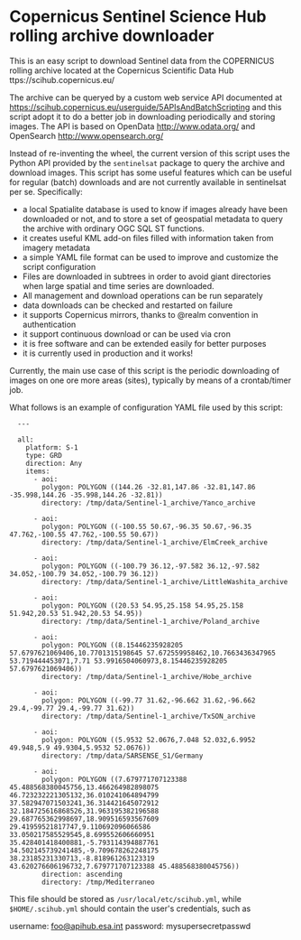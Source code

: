 Copernicus Sentinel Science Hub rolling archive downloader
==========================================================

This is an easy script to download Sentinel data from the COPERNICUS rolling archive
located at the Copernicus Scientific Data Hub ttps://scihub.copernicus.eu/

The archive can be queryed by a custom web service API documented at
https://scihub.copernicus.eu/userguide/5APIsAndBatchScripting
and this script adopt it to do a better job in downloading periodically
and storing images. The API is based on OpenData http://www.odata.org/
and OpenSearch http://www.opensearch.org/

Instead of re-inventing the wheel, the current version of this script
uses the Python API provided by the `sentinelsat` package to query the archive
and download images. This script has some useful features which can
be useful for regular (batch) downloads and are not currently available
in sentinelsat per se. Specifically:

 * a local Spatialite database is used to know if images already have
   been downloaded or not, and to store a set of geospatial metadata
   to query the archive with ordinary OGC SQL ST functions.
 * it creates useful KML add-on files filled with information taken from imagery metadata
 * a simple YAML file format can be used to improve and customize
   the script configuration
 * Files are downloaded in subtrees in order to avoid giant directories when
   large spatial and time series are downloaded.
 * All management and download operations can be run separately
 * data downloads can be checked and restarted on failure
 * it supports Copernicus mirrors, thanks to @realm convention in authentication
 * it support continuous download or can be used via cron
 * it is free software and can be extended easily for better purposes
 * it is currently used in production and it works!

Currently, the main use case of this script is the periodic downloading
of images on one ore more areas (sites), typically by means of a
crontab/timer job.

What follows is an example of configuration YAML file used by this script:

```
  ---

  all:
    platform: S-1
    type: GRD
    direction: Any
    items:
      - aoi:
        polygon: POLYGON ((144.26 -32.81,147.86 -32.81,147.86 -35.998,144.26 -35.998,144.26 -32.81))
        directory: /tmp/data/Sentinel-1_archive/Yanco_archive

      - aoi:
        polygon: POLYGON ((-100.55 50.67,-96.35 50.67,-96.35 47.762,-100.55 47.762,-100.55 50.67))
        directory: /tmp/data/Sentinel-1_archive/ElmCreek_archive

      - aoi:
        polygon: POLYGON ((-100.79 36.12,-97.582 36.12,-97.582 34.052,-100.79 34.052,-100.79 36.12))
        directory: /tmp/data/Sentinel-1_archive/LittleWashita_archive

	  - aoi:
		polygon: POLYGON ((20.53 54.95,25.158 54.95,25.158 51.942,20.53 51.942,20.53 54.95))
		directory: /tmp/data/Sentinel-1_archive/Poland_archive

	  - aoi:
		polygon: POLYGON ((8.15446235928205 57.6797621069406,10.7701315198645 57.672559958462,10.7663436347965 53.719444453071,7.71 53.9916504060973,8.15446235928205 57.6797621069406))
		directory: /tmp/data/Sentinel-1_archive/Hobe_archive

	  - aoi:
		polygon: POLYGON ((-99.77 31.62,-96.662 31.62,-96.662 29.4,-99.77 29.4,-99.77 31.62))
		directory: /tmp/data/Sentinel-1_archive/TxSON_archive

   	  - aoi:
		polygon: POLYGON ((5.9532 52.0676,7.048 52.032,6.9952 49.948,5.9 49.9304,5.9532 52.0676))
		directory: /tmp/data/SARSENSE_S1/Germany

	  - aoi:
		polygon: POLYGON ((7.679771707123388 45.488568380045756,13.466264982898075 46.723232221305132,36.010241064894799 37.582947071503241,36.314421645072912 32.184725616868526,31.963195382196588 29.687765362998697,18.909516593567609 29.41959521817747,9.110692096066586 33.050217585529545,8.699552606660951 35.428401418400881,-5.793114394887761 34.502145739241485,-9.709678262248175 38.23185231330713,-8.818961263123319 43.620276606196732,7.679771707123388 45.488568380045756))
		direction: ascending
		directory: /tmp/Mediterraneo

```

This file should be stored as `/usr/local/etc/scihub.yml`, while `$HOME/.scihub.yml` 
should contain the user's credentials, such as

 username: foo@apihub.esa.int
 password: mysupersecretpasswd

